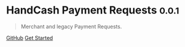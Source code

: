 
# HandCash Payment Requests <small>0.0.1</small>

> Merchant and legacy Payment Requests.

[GitHub]()
[Get Started](README.md)